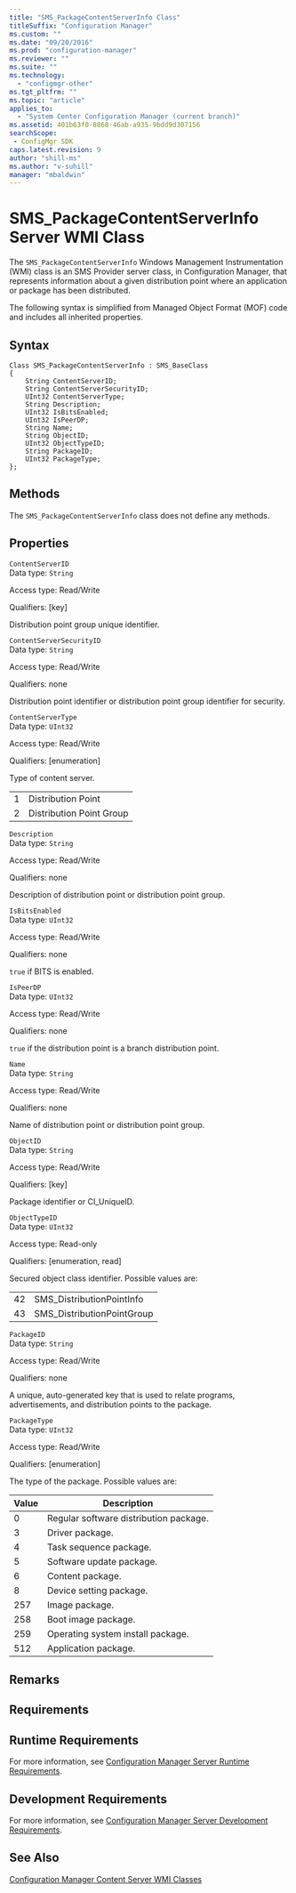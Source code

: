 ```yaml
---
title: "SMS_PackageContentServerInfo Class"
titleSuffix: "Configuration Manager"
ms.custom: ""
ms.date: "09/20/2016"
ms.prod: "configuration-manager"
ms.reviewer: ""
ms.suite: ""
ms.technology:
  - "configmgr-other"
ms.tgt_pltfrm: ""
ms.topic: "article"
applies_to:
  - "System Center Configuration Manager (current branch)"
ms.assetid: 401b63f0-8868-46ab-a935-9bdd9d307156searchScope: - ConfigMgr SDK
caps.latest.revision: 9
author: "shill-ms"
ms.author: "v-suhill"
manager: "mbaldwin"
---
```

# SMS_PackageContentServerInfo Server WMI Class
The `SMS_PackageContentServerInfo` Windows Management Instrumentation (WMI) class is an SMS Provider server class, in Configuration Manager, that represents information about a given distribution point where an application or package has been distributed.  

 The following syntax is simplified from Managed Object Format (MOF) code and includes all inherited properties.  

## Syntax  

```  
Class SMS_PackageContentServerInfo : SMS_BaseClass  
{  
    String ContentServerID;  
    String ContentServerSecurityID;  
    UInt32 ContentServerType;  
    String Description;  
    UInt32 IsBitsEnabled;  
    UInt32 IsPeerDP;  
    String Name;  
    String ObjectID;  
    UInt32 ObjectTypeID;  
    String PackageID;  
    UInt32 PackageType;  
};  
```  

## Methods  
 The `SMS_PackageContentServerInfo` class does not define any methods.  

## Properties  
 `ContentServerID`  
 Data type: `String`  

 Access type: Read/Write  

 Qualifiers: [key]  

 Distribution point group unique identifier.  

 `ContentServerSecurityID`  
 Data type: `String`  

 Access type: Read/Write  

 Qualifiers: none  

 Distribution point identifier or distribution point group identifier for security.  

 `ContentServerType`  
 Data type: `UInt32`  

 Access type: Read/Write  

 Qualifiers: [enumeration]  

 Type of content server.  

|||  
|-|-|  
|1|Distribution Point|  
|2|Distribution Point Group|  

 `Description`  
 Data type: `String`  

 Access type: Read/Write  

 Qualifiers: none  

 Description of distribution point or distribution point group.  

 `IsBitsEnabled`  
 Data type: `UInt32`  

 Access type: Read/Write  

 Qualifiers: none  

 `true` if BITS is enabled.  

 `IsPeerDP`  
 Data type: `UInt32`  

 Access type: Read/Write  

 Qualifiers: none  

 `true` if the distribution point is a branch distribution point.  

 `Name`  
 Data type: `String`  

 Access type: Read/Write  

 Qualifiers: none  

 Name of distribution point or distribution point group.  

 `ObjectID`  
 Data type: `String`  

 Access type: Read/Write  

 Qualifiers: [key]  

 Package identifier or CI_UniqueID.  

 `ObjectTypeID`  
 Data type: `UInt32`  

 Access type: Read-only  

 Qualifiers: [enumeration, read]  

 Secured object class identifier. Possible values are:  

|||  
|-|-|  
|42|SMS_DistributionPointInfo|  
|43|SMS_DistributionPointGroup|  

 `PackageID`  
 Data type: `String`  

 Access type: Read/Write  

 Qualifiers: none  

 A unique, auto-generated key that is used to relate programs, advertisements, and distribution points to the package.  

 `PackageType`  
 Data type: `UInt32`  

 Access type: Read/Write  

 Qualifiers: [enumeration]  

 The type of the package. Possible values are:  

|Value|Description|  
|-----------|-----------------|  
|0|Regular software distribution package.|  
|3|Driver package.|  
|4|Task sequence package.|  
|5|Software update package.|  
|6|Content package.|  
|8|Device setting package.|  
|257|Image package.|  
|258|Boot image package.|  
|259|Operating system install package.|  
|512|Application package.|  

## Remarks  

## Requirements  

## Runtime Requirements  
 For more information, see [Configuration Manager Server Runtime Requirements](../../../../../develop/core/reqs/server-runtime-requirements.md).  

## Development Requirements  
 For more information, see [Configuration Manager Server Development Requirements](../../../../../develop/core/reqs/server-development-requirements.md).  

## See Also  
 [Configuration Manager Content Server WMI Classes](../../../../../develop/reference/core/servers/configure/content-server-wmi-classes.md)
